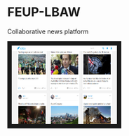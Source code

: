 # FEUP-LBAW
Collaborative news platform

<a href="https://www.youtube.com/watch?v=JTjYbTTli7Q" target="_blank"><img src="https://github.com/MaggGomes/FEUP-LBAW/blob/master/res/preview.png" alt="Scriba" width="240" height="180" border="10" /></a>
